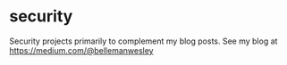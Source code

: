 # security
Security projects primarily to complement my blog posts.
See my blog at https://medium.com/@bellemanwesley
